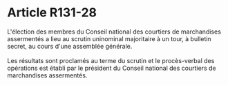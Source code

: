 # Article R131-28

L'élection des membres du Conseil national des courtiers de marchandises assermentés a lieu au scrutin uninominal majoritaire à un tour, à bulletin secret, au cours d'une assemblée générale. <br/><br/> Les résultats sont proclamés au terme du scrutin et le procès-verbal des opérations est établi par le président du Conseil national des courtiers de marchandises assermentés.